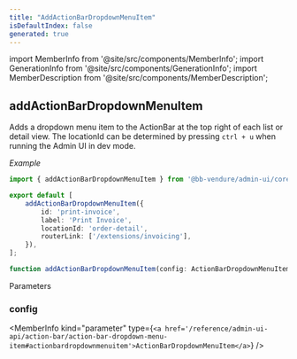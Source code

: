 ```yaml
---
title: "AddActionBarDropdownMenuItem"
isDefaultIndex: false
generated: true
---
```

<!-- This file was generated from the Vendure source. Do not modify. Instead, re-run the "docs:build" script -->
import MemberInfo from '@site/src/components/MemberInfo';
import GenerationInfo from '@site/src/components/GenerationInfo';
import MemberDescription from '@site/src/components/MemberDescription';


## addActionBarDropdownMenuItem

<GenerationInfo sourceFile="packages/admin-ui/src/lib/core/src/extension/add-action-bar-dropdown-menu-item.ts" sourceLine="27" packageName="@bb-vendure/admin-ui" since="2.2.0" />

Adds a dropdown menu item to the ActionBar at the top right of each list or detail view. The locationId can
be determined by pressing `ctrl + u` when running the Admin UI in dev mode.

*Example*

```ts title="providers.ts"
import { addActionBarDropdownMenuItem } from '@bb-vendure/admin-ui/core';

export default [
    addActionBarDropdownMenuItem({
        id: 'print-invoice',
        label: 'Print Invoice',
        locationId: 'order-detail',
        routerLink: ['/extensions/invoicing'],
    }),
];
```

```ts title="Signature"
function addActionBarDropdownMenuItem(config: ActionBarDropdownMenuItem): Provider
```
Parameters

### config

<MemberInfo kind="parameter" type={`<a href='/reference/admin-ui-api/action-bar/action-bar-dropdown-menu-item#actionbardropdownmenuitem'>ActionBarDropdownMenuItem</a>`} />

